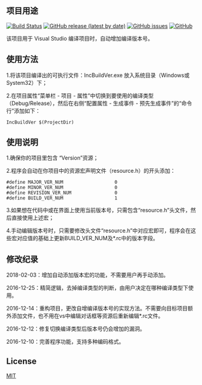 ## 项目用途

[![Build Status](https://songbaoming.visualstudio.com/IncBuildVer/_apis/build/status/songbaoming.IncBuildVer?branchName=master)](https://songbaoming.visualstudio.com/IncBuildVer/_build/latest?definitionId=2&branchName=master) [![GitHub release (latest by date)](https://img.shields.io/github/v/release/songbaoming/IncBuildVer)](https://github.com/songbaoming/IncBuildVer/releases) [![GitHub issues](https://img.shields.io/github/issues/songbaoming/IncBuildVer)](https://github.com/songbaoming/IncBuildVer/issues) [![GitHub](https://img.shields.io/github/license/songbaoming/IncBuildVer)](https://github.com/songbaoming/IncBuildVer/blob/master/LICENSE)

该项目用于 Visual Studio 编译项目时，自动增加编译版本号。

## 使用方法

1.将该项目编译出的可执行文件：IncBuildVer.exe 放入系统目录（Windows或System32）下；

2.在项目属性“菜单栏 - 项目 - 属性”中切换到要使用的编译类型（Debug/Release），然后在右侧“配置属性 - 生成事件 - 预先生成事件”的“命令行”添加如下：

    IncBuildVer $(ProjectDir)

## 使用说明

1.确保你的项目里包含 “Version”资源；

2.程序会自动在你项目中的资源宏声明文件（resource.h）的开头添加：

    #define MAJOR_VER_NUM					0
    #define MINOR_VER_NUM					0
    #define REVISION_VER_NUM				0
    #define BUILD_VER_NUM					1

3.如果想在代码中或在界面上使用当前版本号，只需包含“resource.h”头文件，然后直接使用上述宏；

4.手动编辑版本号时，只需要修改头文件“resource.h”中对应宏即可，程序会在这些宏对应值的基础上更新BUILD_VER_NUM及*.rc中的版本字段。

## 修改纪录

2018-02-03：增加自动添加版本宏的功能，不需要用户再手动添加。

2016-12-25：精简逻辑，去掉编译类型的判断，由用户决定在哪种编译类型下使用。

2016-12-14：重构项目，更改自增编译版本号的实现方法。不需要向目标项目额外添加文件，也不用在vs中编辑对话框等资源后重新编辑*.rc文件。

2016-12-12：修复切换编译类型后版本号仍会增加的漏洞。

2016-12-10：完善程序功能，支持多种编码格式。

## License

[MIT](https://github.com/songbaoming/IncBuildVer/blob/master/LICENSE)
